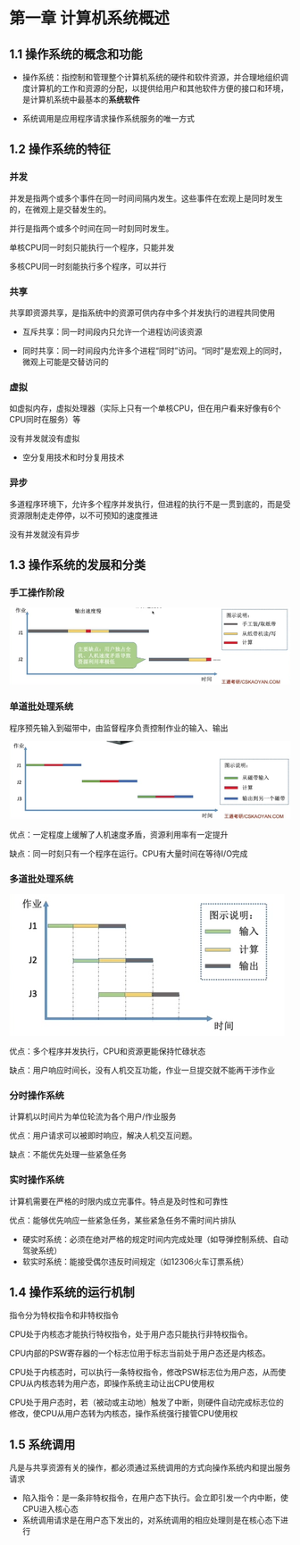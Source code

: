 # 第一章 计算机系统概述

## 1.1 操作系统的概念和功能

- 操作系统：指控制和管理整个计算机系统的硬件和软件资源，并合理地组织调度计算机的工作和资源的分配，以提供给用户和其他软件方便的接口和环境，是计算机系统中最基本的**系统软件**

- 系统调用是应用程序请求操作系统服务的唯一方式

## 1.2 操作系统的特征

### 并发

并发是指两个或多个事件在同一时间间隔内发生。这些事件在宏观上是同时发生的，在微观上是交替发生的。

并行是指两个或多个时间在同一时刻同时发生。

单核CPU同一时刻只能执行一个程序，只能并发

多核CPU同一时刻能执行多个程序，可以并行

### 共享

共享即资源共享，是指系统中的资源可供内存中多个并发执行的进程共同使用

- 互斥共享：同一时间段内只允许一个进程访问该资源

- 同时共享：同一时间段内允许多个进程“同时”访问。“同时”是宏观上的同时，微观上可能是交替访问的

### 虚拟

如虚拟内存，虚拟处理器（实际上只有一个单核CPU，但在用户看来好像有6个CPU同时在服务）等

没有并发就没有虚拟

- 空分复用技术和时分复用技术

### 异步

多道程序环境下，允许多个程序并发执行，但进程的执行不是一贯到底的，而是受资源限制走走停停，以不可预知的速度推进

没有并发就没有异步

## 1.3 操作系统的发展和分类

### 手工操作阶段

![image-20220721221147785](assets/image-20220721221147785.png)

### 单道批处理系统

程序预先输入到磁带中，由监督程序负责控制作业的输入、输出

![image-20220721221135399](assets/image-20220721221135399.png)

优点：一定程度上缓解了人机速度矛盾，资源利用率有一定提升

缺点：同一时刻只有一个程序在运行。CPU有大量时间在等待I/O完成

### 多道批处理系统

![image-20220721221451023](assets/image-20220721221451023.png)

优点：多个程序并发执行，CPU和资源更能保持忙碌状态

缺点：用户响应时间长，没有人机交互功能，作业一旦提交就不能再干涉作业

### 分时操作系统

计算机以时间片为单位轮流为各个用户/作业服务

优点：用户请求可以被即时响应，解决人机交互问题。

缺点：不能优先处理一些紧急任务

### 实时操作系统

计算机需要在严格的时限内成立完事件。特点是及时性和可靠性

优点：能够优先响应一些紧急任务，某些紧急任务不需时间片排队

- 硬实时系统：必须在绝对严格的规定时间内完成处理（如导弹控制系统、自动驾驶系统）
- 软实时系统：能接受偶尔违反时间规定（如12306火车订票系统）

## 1.4 操作系统的运行机制

指令分为特权指令和非特权指令

CPU处于内核态才能执行特权指令，处于用户态只能执行非特权指令。

CPU内部的PSW寄存器的一个标志位用于标志当前处于用户态还是内核态。

CPU处于内核态时，可以执行一条特权指令，修改PSW标志位为用户态，从而使CPU从内核态转为用户态，即操作系统主动让出CPU使用权

CPU处于用户态时，若（被动或主动地）触发了中断，则硬件自动完成标志位的修改，使CPU从用户态转为内核态，操作系统强行接管CPU使用权

## 1.5 系统调用

凡是与共享资源有关的操作，都必须通过系统调用的方式向操作系统内和提出服务请求

- 陷入指令：是一条非特权指令，在用户态下执行。会立即引发一个内中断，使CPU进入核心态
- 系统调用请求是在用户态下发出的，对系统调用的相应处理则是在核心态下进行





